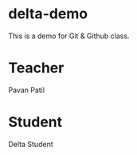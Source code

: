 # delta-demo
This is a demo for Git &amp; Github class.

# Teacher
Pavan Patil

# Student 
Delta Student 
